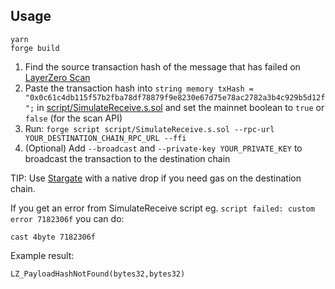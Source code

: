 ## Usage

```shell
yarn
forge build
```

1. Find the source transaction hash of the message that has failed on [LayerZero Scan](https://layerzeroscan.com)
2. Paste the transaction hash into `string memory txHash = "0x0c61c4db115f57b2fba78df78879f9e8230e67d75e78ac2782a3b4c929b5d12f";` in [script/SimulateReceive.s.sol](./script/SimulateReceive.s.sol) and set the mainnet boolean to `true` or `false` (for the scan API)
4. Run: `forge script script/SimulateReceive.s.sol --rpc-url YOUR_DESTINATION_CHAIN_RPC_URL --ffi`
5. (Optional) Add `--broadcast` and `--private-key YOUR_PRIVATE_KEY` to broadcast the transaction to the destination chain

TIP: Use [Stargate](https://stargate.finance/bridge?srcChain=base&srcToken=0xEeeeeEeeeEeEeeEeEeEeeEEEeeeeEeeeeeeeEEeE&dstChain=ethereum&dstToken=0xEeeeeEeeeEeEeeEeEeEeeEEEeeeeEeeeeeeeEEeE) with a native drop if you need gas on the destination chain.

If you get an error from SimulateReceive script eg. `script failed: custom error 7182306f` you can do:

```
cast 4byte 7182306f
```

Example result:
```
LZ_PayloadHashNotFound(bytes32,bytes32)
```